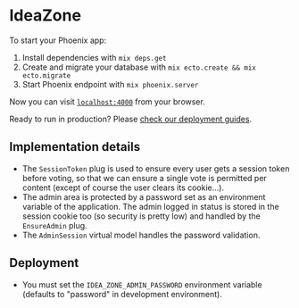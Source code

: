 # IdeaZone

To start your Phoenix app:

  1. Install dependencies with `mix deps.get`
  2. Create and migrate your database with `mix ecto.create && mix ecto.migrate`
  3. Start Phoenix endpoint with `mix phoenix.server`

Now you can visit [`localhost:4000`](http://localhost:4000) from your browser.

Ready to run in production? Please [check our deployment guides](http://www.phoenixframework.org/docs/deployment).

## Implementation details

- The `SessionToken` plug is used to ensure every user gets a session token before voting, so that we can ensure a single vote is permitted per content (except of course the user clears its cookie...).
- The admin area is protected by a password set as an environment variable of the application. The admin logged in status is stored in the session cookie too (so security is pretty low) and handled by the `EnsureAdmin` plug.
- The `AdminSession` virtual model handles the password validation.

## Deployment

- You must set the `IDEA_ZONE_ADMIN_PASSWORD` environment variable (defaults to "password" in development environment).
